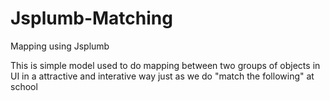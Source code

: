 Jsplumb-Matching
================

Mapping using Jsplumb


This is simple model used to do mapping between two groups of objects in UI in a attractive and interative way 
just as we do "match the following" at school
